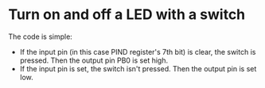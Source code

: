 # Turn on and off a LED with a switch

The code is simple: 
- If the input pin (in this case PIND register's 7th bit) is clear, the switch is pressed. Then the output pin PB0 is set high.
- If the input pin is set, the switch isn't pressed. Then the output pin is set low. 
